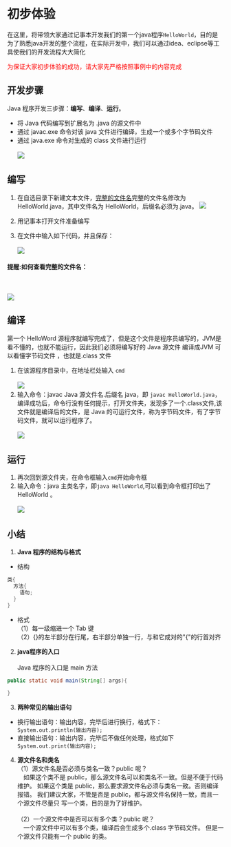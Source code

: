 # 初步体验

在这里，将带领大家通过记事本开发我们的第一个java程序`HelloWorld`，目的是为了熟悉java开发的整个流程，在实际开发中，我们可以通过idea、eclipse等工具使我们的开发流程大大简化<br>

<p style="color: red;">为保证大家初步体验的成功，请大家先严格按照事例中的内容完成</p>

## 开发步骤

Java 程序开发三步骤：**编写**、**编译**、**运行**。

- 将 Java 代码编写到扩展名为 .java 的源文件中
- 通过 javac.exe 命令对该 java 文件进行编译，生成一个或多个字节码文件
- 通过 java.exe 命令对生成的 class 文件进行运行
  <br> <br>
  <img src="\images\Grammer-DataStructure\java\hw1.png">

## 编写
1. 在自选目录下新建文本文件，<a href='#wenjianming'>完整的文件名</a>完整的文件名修改为HelloWorld.java，其中文件名为 HelloWorld，后缀名必须为.java。
<img src="\images\Grammer-DataStructure\java\hw2.png"><br>

2. 用记事本打开文件准备编写
3. 在文件中输入如下代码，并且保存：<br><br>
<img 
src="\images\Grammer-DataStructure\java\hw3.png"><br>
<h4 id = 'wenjianming'>提醒:如何查看完整的文件名：</h4><br><br>
<img 
src="\images\Grammer-DataStructure\java\hw4.png"><br>

## 编译
第一个 HelloWord 源程序就编写完成了，但是这个文件是程序员编写的，JVM是看不懂的，也就不能运行，因此我们必须将编写好的 Java 源文件 编译成JVM 可以看懂字节码文件 ，也就是.class 文件
1. 在该源程序目录中，在地址栏处输入 `cmd`<br><br>
<img 
src="\images\Grammer-DataStructure\java\hw5.png"><br>
2. 输入命令：javac Java 源文件名.后缀名 java，即 `javac HelloWorld.java`，编译成功后，命令行没有任何提示，打开文件夹，发现多了一个.class文件,该文件就是编译后的文件，是 Java 的可运行文件，称为字节码文件，有了字节码文件，就可以运行程序了。
<br><br>
<img 
src="\images\Grammer-DataStructure\java\hw6.png"><br>
## 运行
1. 再次回到源文件夹，在命令框输入`cmd`开始命令框
2. 输入命令：java 主类名字，即`java HelloWorld`,可以看到命令框打印出了HelloWorld 。
<br><br>
<img 
src="\images\Grammer-DataStructure\java\hw7.png">

## 小结
1. **Java 程序的结构与格式**
- 结构
```java
类{
  方法{
    语句;
  } 
}
```
- 格式<br>
（1）每一级缩进一个 Tab 键<br>
（2）{}的左半部分在行尾，右半部分单独一行，与和它成对的"{"的行首对齐

2. **java程序的入口**<br><br>
Java 程序的入口是 main 方法
```java
public static void main(String[] args){
 
}
```
3. **两种常见的输出语句**
- 换行输出语句：输出内容，完毕后进行换行，格式下：
`System.out.println(输出内容);`
- 直接输出语句：输出内容，完毕后不做任何处理，格式如下`System.out.print(输出内容);`

4. **源文件名和类名**<br>
（1）源文件名是否必须与类名一致？public 呢？<br>
&emsp;如果这个类不是 public，那么源文件名可以和类名不一致。但是不便于代码维护。
如果这个类是 public，那么要求源文件名必须与类名一致。否则编译报错。
我们建议大家，不管是否是 public，都与源文件名保持一致，而且一个源文件尽量只
写一个类，目的是为了好维护。<br><br>
（2）一个源文件中是否可以有多个类？public 呢？<br>
&emsp;一个源文件中可以有多个类，编译后会生成多个.class 字节码文件。
但是一个源文件只能有一个 public 的类。



